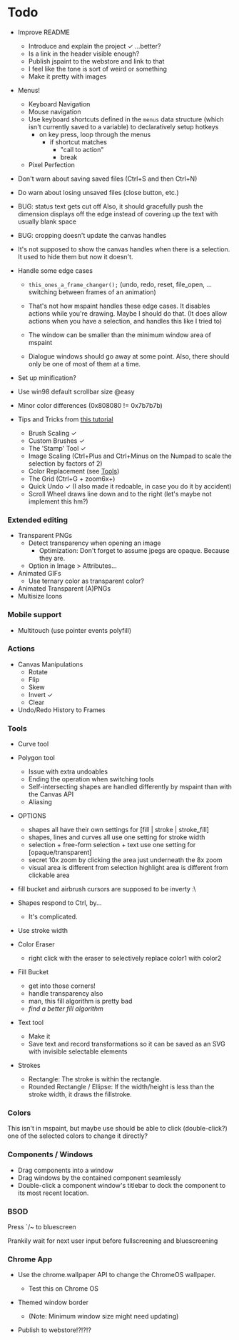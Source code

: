 
# Todo

* Improve README
	* Introduce and explain the project ✓ ...better?
	* Is a link in the header visible enough?
	* Publish jspaint to the webstore and link to that
	* I feel like the tone is sort of weird or something
	* Make it pretty with images

* Menus!
	* Keyboard Navigation
	* Mouse navigation
	* Use keyboard shortcuts defined in the `menus` data structure (which isn't currently saved to a variable) to declaratively setup hotkeys
		* on key press, loop through the menus
			* if shortcut matches
				* "call to action"
				* break
	* Pixel Perfection


* Don't warn about saving saved files (Ctrl+S and then Ctrl+N)
* Do warn about losing unsaved files (close button, etc.)

* BUG: status text gets cut off
	Also, it should gracefully push the dimension displays off the edge instead of covering up the text with usually blank space
* BUG: cropping doesn't update the canvas handles

* It's not supposed to show the canvas handles when there is a selection. It used to hide them but now it doesn't.

* Handle some edge cases
	* `this_ones_a_frame_changer();` (undo, redo, reset, file_open, ... switching between frames of an animation)
	* That's not how mspaint handles these edge cases. It disables actions while you're drawing. Maybe I should do that. (It does allow actions when you have a selection, and handles this like I tried to)
	
	* The window can be smaller than the minimum window area of mspaint
	* Dialogue windows should go away at some point. Also, there should only be one of most of them at a time.

* Set up minification?


* Use win98 default scrollbar size @easy
* Minor color differences (0x808080 != 0x7b7b7b)

* Tips and Tricks from [this tutorial](http://www.albinoblacksheep.com/tutorial/mspaint)
	* Brush Scaling ✓
	* Custom Brushes ✓
	* The 'Stamp' Tool ✓
	* Image Scaling (Ctrl+Plus and Ctrl+Minus on the Numpad to scale the selection by factors of 2)
	* Color Replacement (see [Tools](#tools))
	* The Grid (Ctrl+G + zoom6x+)
	* Quick Undo ✓ (I also made it redoable, in case you do it by accident)
	* Scroll Wheel draws line down and to the right (let's maybe not implement this hm?)

### Extended editing

* Transparent PNGs
	* Detect transparency when opening an image
		* Optimization: Don't forget to assume jpegs are opaque. Because they are.
	* Option in Image > Attributes...
* Animated GIFs
	* Use ternary color as transparent color?
* Animated Transparent (A)PNGs
* Multisize Icons

### Mobile support

* Multitouch (use pointer events polyfill)

### Actions

* Canvas Manipulations
	* Rotate
	* Flip
	* Skew
	* Invert ✓
	* Clear
* Undo/Redo History to Frames

### Tools

* Curve tool

* Polygon tool
	* Issue with extra undoables
	* Ending the operation when switching tools
	* Self-intersecting shapes are handled differently by mspaint than with the Canvas API
	* Aliasing

* OPTIONS
	* shapes all have their own settings for [fill | stroke | stroke_fill]
	* shapes, lines and curves all use one setting for stroke width
	* selection + free-form selection + text use one setting for [opaque/transparent]
	* secret 10x zoom by clicking the area just underneath the 8x zoom
	* visual area is different from selection highlight area is different from clickable area

* fill bucket and airbrush cursors are supposed to be inverty :\

* Shapes respond to Ctrl, by...
	* It's complicated.

* Use stroke width

* Color Eraser
	* right click with the eraser to selectively replace color1 with color2

* Fill Bucket
	* get into those corners!
	* handle transparency also
	* man, this fill algorithm is pretty bad
	* *find a better fill algorithm*

* Text tool
	* Make it
	* Save text and record transformations so it can be saved as an SVG with invisible selectable elements

* Strokes
	* Rectangle: The stroke is within the rectangle.
	* Rounded Rectangle / Ellipse: If the width/height is less than the stroke width, it draws the fillstroke.


### Colors
This isn't in mspaint, but maybe use should be able to click (double-click?) one of the selected colors to change it directly?

### Components / Windows
* Drag components into a window
* Drag windows by the contained component seamlessly
* Double-click a component window's titlebar to dock the component to its most recent location.


### BSOD

Press `/~ to bluescreen

Prankily wait for next user input before fullscreening and bluescreening


### Chrome App

* Use the chrome.wallpaper API to change the ChromeOS wallpaper.
	* Test this on Chrome OS

* Themed window border
	* (Note: Minimum window size might need updating)

* Publish to webstore!?!?!?
